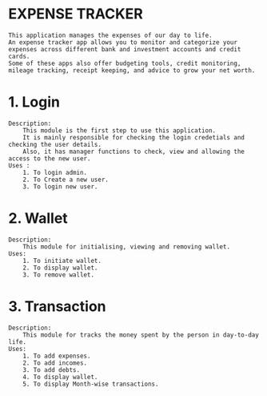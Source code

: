 # EXPENSE TRACKER 
    This application manages the expenses of our day to life.
    An expense tracker app allows you to monitor and categorize your expenses across different bank and investment accounts and credit cards.
    Some of these apps also offer budgeting tools, credit monitoring, mileage tracking, receipt keeping, and advice to grow your net worth.
    
# 1. Login
    Description:
        This module is the first step to use this application.
        It is mainly responsible for checking the login credetials and checking the user details.
        Also, it has manager functions to check, view and allowing the access to the new user.
    Uses : 
        1. To login admin.
        2. To Create a new user.
        3. To login new user.
 # 2. Wallet 
    Description:
        This module for initialising, viewing and removing wallet.
    Uses:
        1. To initiate wallet.
        2. To display wallet.
        3. To remove wallet.
 # 3. Transaction
    Description:
        This module for tracks the money spent by the person in day-to-day life.
    Uses:
        1. To add expenses.
        2. To add incomes.
        3. To add debts.
        4. To display wallet.
        5. To display Month-wise transactions.
        
